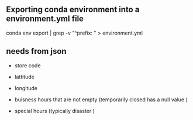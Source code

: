 ## Exporting conda environment into a environment.yml file
conda env export | grep -v "^prefix: " > environment.yml




## needs from json

- store code 
- lattitude
- longitude 

- buisness hours that are not empty (temporarily closed has a null value )
- special hours (typically disaster )



